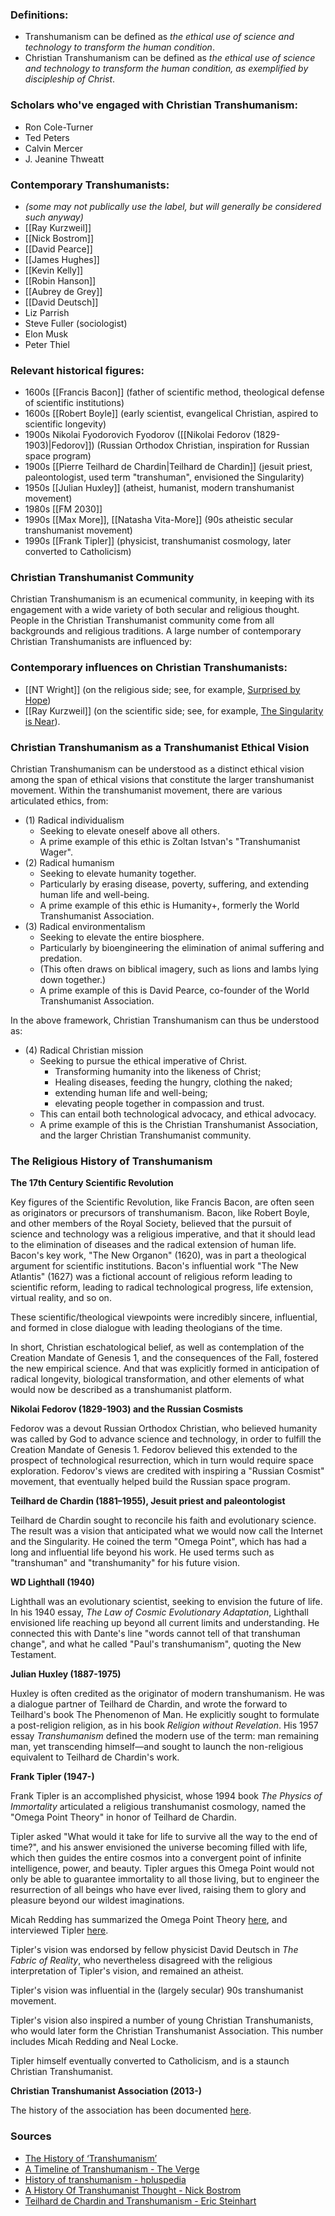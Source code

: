 ### Definitions:
- Transhumanism can be defined as *the ethical use of science and technology to transform the human condition*.
- Christian Transhumanism can be defined as *the ethical use of science and technology to transform the human condition, as exemplified by discipleship of Christ*.

### Scholars who've engaged with Christian Transhumanism:
- Ron Cole-Turner
- Ted Peters
- Calvin Mercer
- J. Jeanine Thweatt

### Contemporary Transhumanists:
-  *(some may not publically use the label, but will generally be considered such anyway)*
- [[Ray Kurzweil]]
- [[Nick Bostrom]]
- [[David Pearce]]
- [[James Hughes]]
- [[Kevin Kelly]]
- [[Robin Hanson]]
- [[Aubrey de Grey]]
- [[David Deutsch]]
- Liz Parrish
- Steve Fuller (sociologist)
- Elon Musk
- Peter Thiel

### Relevant historical figures:
- 1600s [[Francis Bacon]] (father of scientific method, theological defense of scientific institutions)
- 1600s [[Robert Boyle]] (early scientist, evangelical Christian, aspired to scientific longevity)
- 1900s Nikolai Fyodorovich Fyodorov ([[Nikolai Fedorov (1829-1903)|Fedorov]]) (Russian Orthodox Christian, inspiration for Russian space program)
- 1900s [[Pierre Teilhard de Chardin|Teilhard de Chardin]] (jesuit priest, paleontologist, used term "transhuman", envisioned the Singularity)
- 1950s [[Julian Huxley]] (atheist, humanist, modern transhumanist movement)
- 1980s [[FM 2030]]
- 1990s [[Max More]], [[Natasha Vita-More]] (90s atheistic secular transhumanist movement)
- 1990s [[Frank Tipler]] (physicist, transhumanist cosmology, later converted to Catholicism)

### Christian Transhumanist Community
Christian Transhumanism is an ecumenical community, in keeping with its engagement with a wide variety of both secular and religious thought. People in the Christian Transhumanist community come from all backgrounds and religious traditions. A large number of contemporary Christian Transhumanists are influenced by:

### Contemporary influences on Christian Transhumanists:
- [[NT Wright]] (on the religious side; see, for example, [Surprised by Hope](https://amzn.to/3LOJUHl))
- [[Ray Kurzweil]] (on the scientific side; see, for example, [The Singularity is Near](https://amzn.to/3LSGaVd)). 

### Christian Transhumanism as a Transhumanist Ethical Vision
Christian Transhumanism can be understood as a distinct ethical vision among the span of ethical visions that constitute the larger transhumanist movement. Within the transhumanist movement, there are various articulated ethics, from:

- (1) Radical individualism
    - Seeking to elevate oneself above all others. 
    - A prime example of this ethic is Zoltan Istvan's "Transhumanist Wager".
- (2) Radical humanism
    - Seeking to elevate humanity together. 
    - Particularly by erasing disease, poverty, suffering, and extending human life and well-being. 
    - A prime example of this ethic is Humanity+, formerly the World Transhumanist Association.
- (3) Radical environmentalism
    - Seeking to elevate the entire biosphere. 
    - Particularly by bioengineering the elimination of animal suffering and predation.
    - (This often draws on biblical imagery, such as lions and lambs lying down together.)
    - A prime example of this is David Pearce, co-founder of the World Transhumanist Association.

In the above framework, Christian Transhumanism can thus be understood as:

- (4) Radical Christian mission
    - Seeking to pursue the ethical imperative of Christ.
	    - Transforming humanity into the likeness of Christ;
	    - Healing diseases, feeding the hungry, clothing the naked;
	    - extending human life and well-being;
	    - elevating people together in compassion and trust.
    - This can entail both technological advocacy, and ethical advocacy.
    - A prime example of this is the Christian Transhumanist Association, and the larger Christian Transhumanist community.

### The Religious History of Transhumanism

__The 17th Century Scientific Revolution__

Key figures of the Scientific Revolution, like Francis Bacon, are often seen as originators or precursors of transhumanism. Bacon, like Robert Boyle, and other members of the Royal Society, believed that the pursuit of science and technology was a religious imperative, and that it should lead to the elimination of diseases and the radical extension of human life. Bacon's key work, "The New Organon" (1620), was in part a theological argument for scientific institutions. Bacon's influential work "The New Atlantis" (1627) was a fictional account of religious reform leading to scientific reform, leading to radical technological progress, life extension, virtual reality, and so on.

These scientific/theological viewpoints were incredibly sincere, influential, and formed in close dialogue with leading theologians of the time.

In short, Christian eschatological belief, as well as contemplation of the Creation Mandate of Genesis 1, and the consequences of the Fall, fostered the new empirical science. And that was explicitly formed in anticipation of radical longevity, biological transformation, and other elements of what would now be described as a transhumanist platform.

__Nikolai Fedorov (1829-1903) and the Russian Cosmists__

Fedorov was a devout Russian Orthodox Christian, who believed humanity was called by God to advance science and technology, in order to fulfill the Creation Mandate of Genesis 1. Fedorov believed this extended to the prospect of technological resurrection, which in turn would require space exploration. Fedorov's views are credited with inspiring a "Russian Cosmist" movement, that eventually helped build the Russian space program.

__Teilhard de Chardin (1881–1955), Jesuit priest and paleontologist__

Teilhard de Chardin sought to reconcile his faith and evolutionary science. The result was a vision that anticipated what we would now call the Internet and the Singularity. He coined the term "Omega Point", which has had a long and influential life beyond his work. He used terms such as "transhuman" and "transhumanity" for his future vision.

__WD Lighthall (1940)__

Lighthall was an evolutionary scientist, seeking to envision the future of life. In his 1940 essay, *The Law of Cosmic Evolutionary Adaptation*, Lighthall envisioned life reaching up beyond all current limits and understanding. He connected this with Dante's line "words cannot tell of that transhuman change", and what he called "Paul's transhumanism", quoting the New Testament.

__Julian Huxley (1887-1975)__

Huxley is often credited as the originator of modern transhumanism. He was a dialogue partner of Teilhard de Chardin, and wrote the forward to Teilhard's book The Phenomenon of Man. He explicitly sought to formulate a post-religion religion, as in his book *Religion without Revelation*. His 1957 essay *Transhumanism* defined the modern use of the term: man remaining man, yet transcending himself—and sought to launch the non-religious equivalent to Teilhard de Chardin's work.

__Frank Tipler (1947-)__

Frank Tipler is an accomplished physicist, whose 1994 book *The Physics of Immortality* articulated a religious transhumanist cosmology, named the "Omega Point Theory" in honor of Teilhard de Chardin.  

Tipler asked "What would it take for life to survive all the way to the end of time?", and his answer envisioned the universe becoming filled with life, which then guides the entire cosmos into a convergent point of infinite intelligence, power, and beauty. Tipler argues this Omega Point would not only be able to guarantee immortality to all those living, but to engineer the resurrection of all beings who have ever lived, raising them to glory and pleasure beyond our wildest imaginations.

Micah Redding has summarized the Omega Point Theory [here](https://www.micahredding.com/blog/omega-point-theory/), and interviewed Tipler [here](https://www.christiantranshumanism.org/podcast/19/).

Tipler's vision was endorsed by fellow physicist David Deutsch in *The Fabric of Reality*, who nevertheless disagreed with the religious interpretation of Tipler's vision, and remained an atheist.

Tipler's vision was influential in the (largely secular) 90s transhumanist movement.

Tipler's vision also inspired a number of young Christian Transhumanists, who would later form the Christian Transhumanist Association. This number includes Micah Redding and Neal Locke.

Tipler himself eventually converted to Catholicism, and is a staunch Christian Transhumanist.

**Christian Transhumanist Association (2013-)**

The history of the association has been documented [here](https://www.christiantranshumanism.org/history/).

### Sources
- [The History of ‘Transhumanism’](https://doi.org/10.1093/notesj/gjv080)
- [A Timeline of Transhumanism - The Verge](https://www.theverge.com/a/transhumanism-2015/history-of-transhumanism)
- [History of transhumanism - hpluspedia](https://hpluspedia.org/wiki/History_of_transhumanism)
- [A History Of Transhumanist Thought - Nick Bostrom](https://nickbostrom.com/papers/history.pdf)
- [Teilhard de Chardin and Transhumanism - Eric Steinhart](https://jetpress.org/v20/steinhart.htm)
